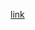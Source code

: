 [link](https://research.facebook.com/publications/a-practical-stereo-depth-system-for-smart-glasses/)